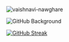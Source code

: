 <p align="left"> <img src="https://komarev.com/ghpvc/?username=vaishnavi-nawghare&color=brightgreen" alt="vaishnavi-nawghare" /> </p> 

 
![GitHub Background](src/vaishnavi-matrix.gif)

<p align="left">
  <a href="https://git.io/streak-stats">
    <img src="https://streak-stats.demolab.com?user=vaishnavi-nawghare&theme=git-dark&hide_border=true" alt="GitHub Streak" />
  </a>
</p>




 <!----
## Aspiring App Developer 🎓

## ⚙️ My Techstack 

- _Flutter, Dart, Python, C, HTML, CSS, Javascript_

## ⚒️ Tools 

- _Canva, Adobe Illustrator, Figma, Adobe Photoshop suit, etc.._

---->


